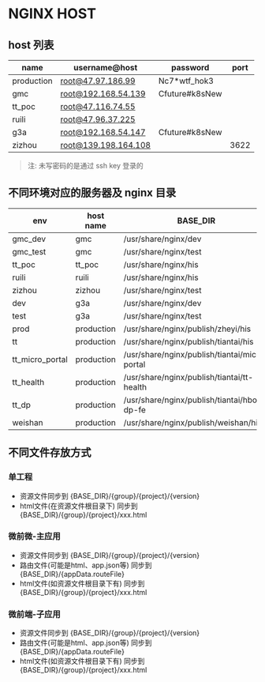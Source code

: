 # NGINX HOST

## host 列表

| name       | username@host        | password       | port |
| ---------- | -------------------- | -------------- | ---- |
| production | root@47.97.186.99    | Nc7*wtf_hok3   |      |
| gmc        | root@192.168.54.139  | Cfuture#k8sNew |      |
| tt_poc     | root@47.116.74.55    |                |      |
| ruili      | root@47.96.37.225    |                |      |
| g3a        | root@192.168.54.147  | Cfuture#k8sNew |      |
| zizhou     | root@139.198.164.108 |                | 3622 |

> 注: 未写密码的是通过 ssh key 登录的

## 不同环境对应的服务器及 nginx 目录

| env             | host name  | BASE_DIR                                      |
| --------------- | ---------- | --------------------------------------------- |
| gmc_dev         | gmc        | /usr/share/nginx/dev                          |
| gmc_test        | gmc        | /usr/share/nginx/test                         |
| tt_poc          | tt_poc     | /usr/share/nginx/his                          |
| ruili           | ruili      | /usr/share/nginx/his                          |
| zizhou          | zizhou     | /usr/share/nginx/test                         |
| dev             | g3a        | /usr/share/nginx/dev                          |
| test            | g3a        | /usr/share/nginx/test                         |
| prod            | production | /usr/share/nginx/publish/zheyi/his            |
| tt              | production | /usr/share/nginx/publish/tiantai/his          |
| tt_micro_portal | production | /usr/share/nginx/publish/tiantai/micro-portal |
| tt_health       | production | /usr/share/nginx/publish/tiantai/tt-health    |
| tt_dp           | production | /usr/share/nginx/publish/tiantai/hbos-dp-fe   |
| weishan         | production | /usr/share/nginx/publish/weishan/his          |

## 不同文件存放方式

### 单工程

- 资源文件同步到 {BASE_DIR}/{group}/{project}/{version}
- html文件(在资源文件根目录下) 同步到 {BASE_DIR}/{group}/{project}/xxx.html

### 微前微-主应用

- 资源文件同步到 {BASE_DIR}/{group}/{project}/{version}
- 路由文件(可能是html、app.json等) 同步到 {BASE_DIR}/{appData.routeFile}
- html文件(如资源文件根目录下有) 同步到 {BASE_DIR}/{group}/{project}/xxx.html

### 微前端-子应用

- 资源文件同步到 {BASE_DIR}/{group}/{project}/{version}
- 路由文件(可能是html、app.json等) 同步到 {BASE_DIR}/{appData.routeFile}
- html文件(如资源文件根目录下有) 同步到 {BASE_DIR}/{group}/{project}/xxx.html

